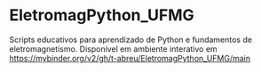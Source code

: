 # EletromagPython_UFMG
Scripts educativos para aprendizado de Python e fundamentos de eletromagnetismo. Disponível em ambiente interativo em https://mybinder.org/v2/gh/t-abreu/EletromagPython_UFMG/main

